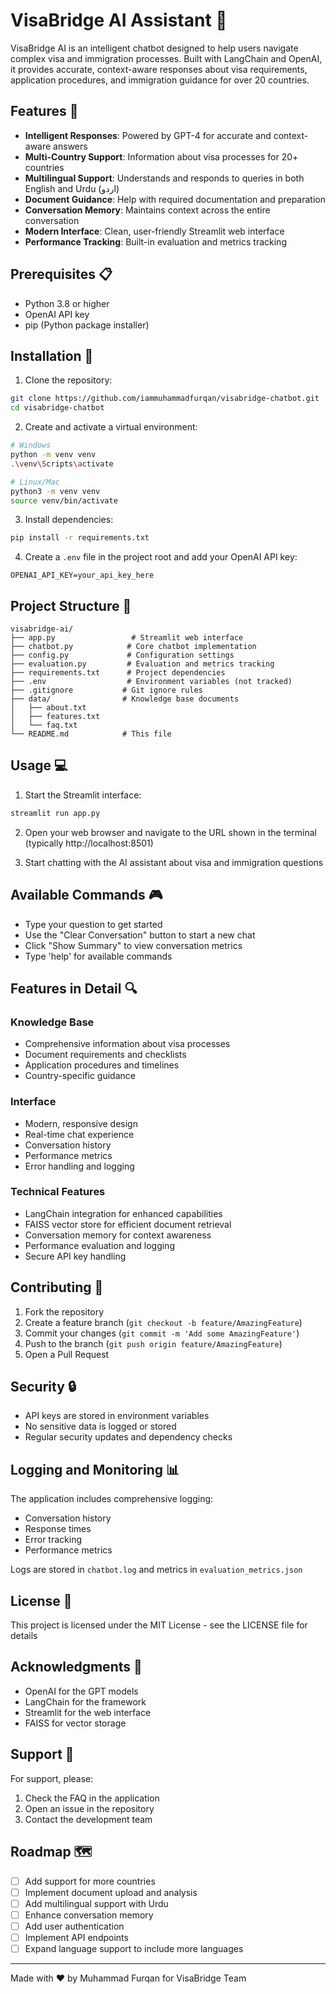 # VisaBridge AI Assistant 🤖

VisaBridge AI is an intelligent chatbot designed to help users navigate complex visa and immigration processes. Built with LangChain and OpenAI, it provides accurate, context-aware responses about visa requirements, application procedures, and immigration guidance for over 20 countries.

## Features 🌟

- **Intelligent Responses**: Powered by GPT-4 for accurate and context-aware answers
- **Multi-Country Support**: Information about visa processes for 20+ countries
- **Multilingual Support**: Understands and responds to queries in both English and Urdu (اردو)
- **Document Guidance**: Help with required documentation and preparation
- **Conversation Memory**: Maintains context across the entire conversation
- **Modern Interface**: Clean, user-friendly Streamlit web interface
- **Performance Tracking**: Built-in evaluation and metrics tracking

## Prerequisites 📋

- Python 3.8 or higher
- OpenAI API key
- pip (Python package installer)

## Installation 🚀

1. Clone the repository:
```bash
git clone https://github.com/iammuhammadfurqan/visabridge-chatbot.git
cd visabridge-chatbot
```

2. Create and activate a virtual environment:
```bash
# Windows
python -m venv venv
.\venv\Scripts\activate

# Linux/Mac
python3 -m venv venv
source venv/bin/activate
```

3. Install dependencies:
```bash
pip install -r requirements.txt
```

4. Create a `.env` file in the project root and add your OpenAI API key:
```
OPENAI_API_KEY=your_api_key_here
```

## Project Structure 📁

```
visabridge-ai/
├── app.py                 # Streamlit web interface
├── chatbot.py            # Core chatbot implementation
├── config.py             # Configuration settings
├── evaluation.py         # Evaluation and metrics tracking
├── requirements.txt      # Project dependencies
├── .env                  # Environment variables (not tracked)
├── .gitignore           # Git ignore rules
├── data/                # Knowledge base documents
│   ├── about.txt
│   ├── features.txt
│   └── faq.txt
└── README.md            # This file
```

## Usage 💻

1. Start the Streamlit interface:
```bash
streamlit run app.py
```

2. Open your web browser and navigate to the URL shown in the terminal (typically http://localhost:8501)

3. Start chatting with the AI assistant about visa and immigration questions

## Available Commands 🎮

- Type your question to get started
- Use the "Clear Conversation" button to start a new chat
- Click "Show Summary" to view conversation metrics
- Type 'help' for available commands

## Features in Detail 🔍

### Knowledge Base
- Comprehensive information about visa processes
- Document requirements and checklists
- Application procedures and timelines
- Country-specific guidance

### Interface
- Modern, responsive design
- Real-time chat experience
- Conversation history
- Performance metrics
- Error handling and logging

### Technical Features
- LangChain integration for enhanced capabilities
- FAISS vector store for efficient document retrieval
- Conversation memory for context awareness
- Performance evaluation and logging
- Secure API key handling

## Contributing 🤝

1. Fork the repository
2. Create a feature branch (`git checkout -b feature/AmazingFeature`)
3. Commit your changes (`git commit -m 'Add some AmazingFeature'`)
4. Push to the branch (`git push origin feature/AmazingFeature`)
5. Open a Pull Request

## Security 🔒

- API keys are stored in environment variables
- No sensitive data is logged or stored
- Regular security updates and dependency checks

## Logging and Monitoring 📊

The application includes comprehensive logging:
- Conversation history
- Response times
- Error tracking
- Performance metrics

Logs are stored in `chatbot.log` and metrics in `evaluation_metrics.json`

## License 📄

This project is licensed under the MIT License - see the LICENSE file for details

## Acknowledgments 🙏

- OpenAI for the GPT models
- LangChain for the framework
- Streamlit for the web interface
- FAISS for vector storage

## Support 💬

For support, please:
1. Check the FAQ in the application
2. Open an issue in the repository
3. Contact the development team

## Roadmap 🗺️

- [ ] Add support for more countries
- [ ] Implement document upload and analysis
- [ ] Add multilingual support with Urdu
- [ ] Enhance conversation memory
- [ ] Add user authentication
- [ ] Implement API endpoints
- [ ] Expand language support to include more languages

---

Made with ❤️ by Muhammad Furqan for VisaBridge Team 

